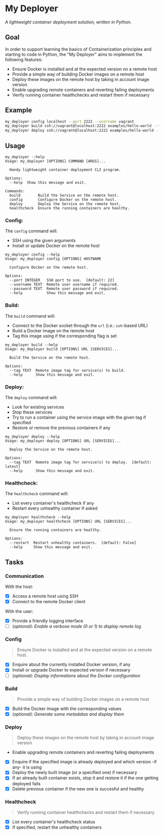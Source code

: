 # My Deployer

_A lightweight container deployment solution, written in Python._

## Goal

In order to support learning the basics of Containerization principles and starting to code in Python, the "My Deployer" aims to implement the following features:
- Ensure Docker is installed and at the expected version on a remote host
- Provide a simple way of building Docker images on a remote host
- Deploy these images on the remote host by taking in account image version
- Enable upgrading remote containers and reverting failing deployments
- Verify running container healthchecks and restart them if necessary

## Example

```bash
my_deployer config localhost --port 2222 --username vagrant
my_deployer build ssh://vagrant@localhost:2222 examples/hello-world --tag 1.0
my_deployer deploy ssh://vagrant@localhost:2222 examples/hello-world --tag 1.0
```

## Usage

```
my_deployer --help
Usage: my_deployer [OPTIONS] COMMAND [ARGS]...

  Handy lightweight container deployment CLI program.

Options:
  --help  Show this message and exit.

Commands:
  build        Build the Service on the remote host.
  config       Configure Docker on the remote host.
  deploy       Deploy the Service on the remote host.
  healthcheck  Ensure the running containers are healthy.
```


### Config:

The `config` command will:
- SSH using the given arguments
- Install or update Docker on the remote host

```
my_deployer config --help
Usage: my_deployer config [OPTIONS] HOSTNAME

  Configure Docker on the remote host.

Options:
  --port INTEGER   SSH port to use.  [default: 22]
  --username TEXT  Remote user username if required.
  --password TEXT  Remote user password if required.
  --help           Show this message and exit.
```

### Build:

The `build` command will:
- Connect to the Docker socket through the `url` (i.e.: `ssh`-based URL)
- Build a Docker image on the remote host
- Tag this image using if the corresponding flag is set

```
my_deployer build --help
Usage: my_deployer build [OPTIONS] URL [SERVICES]...

  Build the Service on the remote host.

Options:
  --tag TEXT  Remote image tag for service(s) to build.
  --help      Show this message and exit.
```

### Deploy:

The `deploy` command will:
- Look for existing services
- Stop these services
- Try to run a container using the service image with the given tag if specified
- Restore or remove the previous containers if any

```
my_deployer deploy --help
Usage: my_deployer deploy [OPTIONS] URL [SERVICES]...

  Deploy the Service on the remote host.

Options:
  --tag TEXT  Remote image tag for service(s) to deploy.  [default: latest]
  --help      Show this message and exit.
```

### Healthcheck:

The `healthcheck` command will:
- List every container's healthcheck if any
- Restart every unhealthy container if asked

```
my_deployer healthcheck --help
Usage: my_deployer healthcheck [OPTIONS] URL [SERVICES]...

  Ensure the running containers are healthy.

Options:
  --restart  Restart unhealthy containers.  [default: False]
  --help     Show this message and exit.
```


## Tasks

### Communication

With the host:
- [x] Access a remote host using SSH
- [x] Connect to the remote Docker client

With the user:
- [x] Provide a friendly logging interface
- [ ] \(_optional): Enable a verbose mode (0 or 1) to display remote log_

### Config

> Ensure Docker is installed and at the expected version on a remote host.

- [x] Enquire about the currently installed Docker version, if any
- [x] Install or upgrade Docker to expected version if necessary
- [ ] \(_optional): Display informations about the Docker configuration_

### Build

> Provide a simple way of building Docker images on a remote host

- [x] Build the Docker image with the corresponding values
- [x] \(_optional): Generate some metadatas and display them_

### Deploy

> Deploy these images on the remote host by taking in account image version
- Enable upgrading remote containers and reverting failing deployments

- [x] Enquire if the specified image is already deployed and which version -if any- it is using
- [x] Deploy the newly built image (or a specified one) if necessary
- [x] If an already built container exists, stop it and restore it if the one getting deployed fails
- [x] Delete previous container if the new one is succesful and healthy

### Healthcheck

> Verify running container healthchecks and restart them if necessary

- [x] List every container's healthcheck status
- [x] If specified, restart the unhealthy containers
